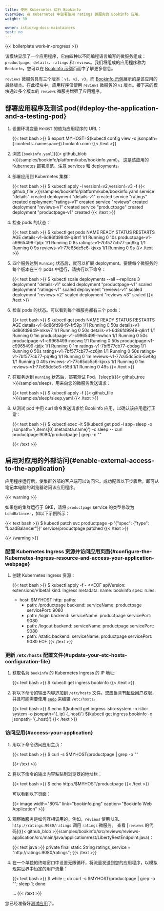 ```yaml
---
title: 使用 Kubernetes 运行 Bookinfo
overview: 在 Kubernetes 中部署使用 ratings 微服务的 Bookinfo 应用。
weight: 30

owner: istio/wg-docs-maintainers
test: no
---
```


{{< boilerplate work-in-progress >}}

该模块显示了一个应用程序，它由四种以不同编程语言编写的微服务组成：`productpage`、`details`、`ratings` 和 `reviews`。我们将组成的应用程序称为 `Bookinfo`，您可以在 [Bookinfo 示例](/zh/docs/examples/bookinfo)页面中了解更多信息。

`reviews` 微服务具有三个版本：`v1`、`v2`、`v3`，而 [Bookinfo 示例](/zh/docs/examples/bookinfo)展示的是该应用的最终版本。在此模块中，应用程序仅使用 `reviews` 微服务的 `v1` 版本。接下来的模块通过多个版本的 `reviews` 微服务增强了应用程序。

## 部署应用程序及测试 pod{#deploy-the-application-and-a-testing-pod}

1. 设置环境变量 `MYHOST` 的值为应用程序的 URL：

    {{< text bash >}}
    $ export MYHOST=$(kubectl config view -o jsonpath={.contexts..namespace}).bookinfo.com
    {{< /text >}}

1. 浏览 [`bookinfo.yaml`]({{< github_blob >}}/samples/bookinfo/platform/kube/bookinfo.yaml)。
    这是该应用的 Kubernetes 部署规范。注意 services 和 deployments。

1. 部署应用到 Kubernetes 集群：

    {{< text bash >}}
    $ kubectl apply -l version!=v2,version!=v3 -f {{< github_file >}}/samples/bookinfo/platform/kube/bookinfo.yaml
    service "details" created
    deployment "details-v1" created
    service "ratings" created
    deployment "ratings-v1" created
    service "reviews" created
    deployment "reviews-v1" created
    service "productpage" created
    deployment "productpage-v1" created
    {{< /text >}}

1. 检查 pods 的状态：

    {{< text bash >}}
    $ kubectl get pods
    NAME                            READY   STATUS    RESTARTS   AGE
    details-v1-6d86fd9949-q8rrf     1/1     Running   0          10s
    productpage-v1-c9965499-tjdjx   1/1     Running   0          8s
    ratings-v1-7bf577cb77-pq9kg     1/1     Running   0          9s
    reviews-v1-77c65dc5c6-kjvxs     1/1     Running   0          9s
    {{< /text >}}

1. 四个服务达到 `Running` 状态后，就可以扩展 deployment。要使每个微服务的每个版本在三个 pods 中运行，请执行以下命令：

    {{< text bash >}}
    $ kubectl scale deployments --all --replicas 3
    deployment "details-v1" scaled
    deployment "productpage-v1" scaled
    deployment "ratings-v1" scaled
    deployment "reviews-v1" scaled
    deployment "reviews-v2" scaled
    deployment "reviews-v3" scaled
    {{< /text >}}

1. 检查 pods 的状态。可以看到每个微服务都有三个 pods：

    {{< text bash >}}
    $ kubectl get pods
    NAME                            READY   STATUS    RESTARTS   AGE
    details-v1-6d86fd9949-fr59p     1/1     Running   0          50s
    details-v1-6d86fd9949-mksv7     1/1     Running   0          50s
    details-v1-6d86fd9949-q8rrf     1/1     Running   0          1m
    productpage-v1-c9965499-hwhcn   1/1     Running   0          50s
    productpage-v1-c9965499-nccwq   1/1     Running   0          50s
    productpage-v1-c9965499-tjdjx   1/1     Running   0          1m
    ratings-v1-7bf577cb77-cbdsg     1/1     Running   0          50s
    ratings-v1-7bf577cb77-cz6jm     1/1     Running   0          50s
    ratings-v1-7bf577cb77-pq9kg     1/1     Running   0          1m
    reviews-v1-77c65dc5c6-5wt8g     1/1     Running   0          49s
    reviews-v1-77c65dc5c6-kjvxs     1/1     Running   0          1m
    reviews-v1-77c65dc5c6-r55tl     1/1     Running   0          49s
    {{< /text >}}

1. 在服务达到 `Running` 状态后，部署测试 Pod，[sleep]({{< github_tree >}}/samples/sleep)，用来向您的微服务发送请求：

    {{< text bash >}}
    $ kubectl apply -f {{< github_file >}}/samples/sleep/sleep.yaml
    {{< /text >}}

1. 从测试 pod 中用 curl 命令发送请求给 Bookinfo 应用，以确认该应用运行正常：

    {{< text bash >}}
    $ kubectl exec -it $(kubectl get pod -l app=sleep -o jsonpath='{.items[0].metadata.name}') -c sleep -- curl productpage:9080/productpage | grep -o "<title>.*</title>"
    <title>Simple Bookstore App</title>
    {{< /text >}}

## 启用对应用的外部访问{#enable-external-access-to-the-application}

应用程序运行后，使集群外部的客户端可以访问它。成功配置以下步骤后，即可从笔记本电脑的浏览器访问该应用程序。

{{< warning >}}

如果您的集群运行于 GKE，请将 `productpage` service 的类型修改为 `LoadBalancer`，如以下示例所示：

{{< text bash >}}
$ kubectl patch svc productpage -p '{"spec": {"type": "LoadBalancer"}}'
service/productpage patched
{{< /text >}}

{{< /warning >}}

### 配置 Kubernetes Ingress 资源并访问应用页面{#configure-the-Kubernetes-Ingress-resource-and-access-your-application-webpage}

1. 创建 Kubernetes Ingress 资源：

    {{< text bash >}}
    $ kubectl apply -f - <<EOF
    apiVersion: extensions/v1beta1
    kind: Ingress
    metadata:
      name: bookinfo
    spec:
      rules:
      - host: $MYHOST
        http:
          paths:
          - path: /productpage
            backend:
              serviceName: productpage
              servicePort: 9080
          - path: /login
            backend:
              serviceName: productpage
              servicePort: 9080
          - path: /logout
            backend:
              serviceName: productpage
              servicePort: 9080
          - path: /static
            backend:
              serviceName: productpage
              servicePort: 9080
    EOF
    {{< /text >}}

### 更新 `/etc/hosts` 配置文件{#update-your-etc-hosts-configuration-file}

1.  获取名为 `bookinfo` 的 Kubernetes Ingress 的 IP 地址:

    {{< text bash >}}
    $ kubectl get ingress bookinfo
    {{< /text >}}

1. 将以下命令的输出内容追加到 `/etc/hosts` 文件。您应当具有[超级用户](https://en.wikipedia.org/wiki/Superuser)权限，并且可能需要使用 [`sudo`](https://en.wikipedia.org/wiki/Sudo) 来编辑 `/etc/hosts`。

    {{< text bash >}}
    $ echo $(kubectl get ingress istio-system -n istio-system -o jsonpath='{..ip} {..host}') $(kubectl get ingress bookinfo -o jsonpath='{..host}')
    {{< /text >}}

### 访问应用{#access-your-application}

1. 用以下命令访问应用主页：

    {{< text bash >}}
    $ curl -s $MYHOST/productpage | grep -o "<title>.*</title>"
    <title>Simple Bookstore App</title>
    {{< /text >}}

1. 将以下命令的输出内容粘贴到浏览器的地址栏：

    {{< text bash >}}
    $ echo http://$MYHOST/productpage
    {{< /text >}}

    可以看到以下页面：

    {{< image width="80%"
        link="bookinfo.png"
        caption="Bookinfo Web Application"
        >}}

1. 观察微服务是如何互相调用的。例如，`reviews` 使用 URL `http://ratings:9080/ratings` 调用 `ratings` 微服务。
    查看 [`reviews` 的代码]({{< github_blob >}}/samples/bookinfo/src/reviews/reviews-application/src/main/java/application/rest/LibertyRestEndpoint.java)：

    {{< text java >}}
    private final static String ratings_service = "http://ratings:9080/ratings";
    {{< /text >}}

1. 在一个单独的终端窗口中设置无限循环，将流量发送到您的应用程序，以模拟现实世界中恒定的用户流量：

    {{< text bash >}}
    $ while :; do curl -s $MYHOST/productpage | grep -o "<title>.*</title>"; sleep 1; done
    <title>Simple Bookstore App</title>
    <title>Simple Bookstore App</title>
    <title>Simple Bookstore App</title>
    <title>Simple Bookstore App</title>
    ...
    {{< /text >}}

您已经准备好[测试应用](/zh/docs/examples/microservices-istio/production-testing)了。
